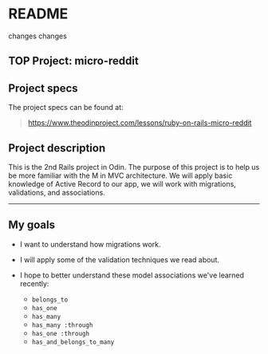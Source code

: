 # README

changes
changes

## TOP Project: micro-reddit

## Project specs
The project specs can be found at:  
> https://www.theodinproject.com/lessons/ruby-on-rails-micro-reddit

## Project description

This is the 2nd Rails project in Odin. The purpose of this project is to help us be more familiar with the M in MVC architecture. We will apply basic knowledge of Active Record to our app, we will work with migrations, validations, and associations.

***

## My goals

- I want to understand how migrations work.

- I will apply some of the validation techniques we read about.  

- I hope to better understand these model associations we've learned recently:

	- `belongs_to`
	- `has_one`
	- `has_many`
	- `has_many :through`
	- `has_one :through`
	- `has_and_belongs_to_many`

